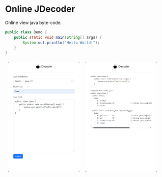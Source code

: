 Online JDecoder
===============

Online view java byte-code.

```java
public class Demo {
    public static void main(String[] args) {
        System.out.println("Hello World!");
    }
}
```

<div style="display: flex">
<div style="margin: 10px"><img src="doc/demo.png" alt="screenshot1"/></div>
<div style="margin: 10px"><img src="doc/result.png" alt="screenshot2"/></div>
</div>




